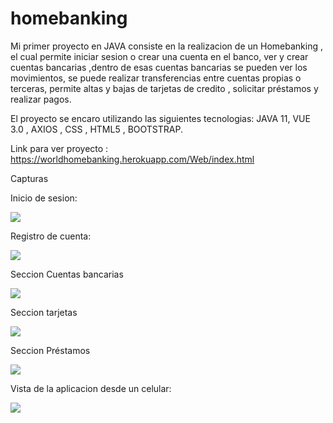 # homebanking 

Mi primer proyecto en JAVA consiste en la realizacion de un Homebanking , el cual permite iniciar sesion o crear una cuenta en el banco, ver y crear cuentas bancarias ,dentro de esas cuentas bancarias se pueden ver los movimientos, se puede realizar transferencias entre cuentas propias o terceras, permite altas y bajas de tarjetas de credito , solicitar préstamos y realizar pagos.

El proyecto se encaro utilizando las siguientes tecnologias: JAVA 11, VUE 3.0 , AXIOS , CSS , HTML5 , BOOTSTRAP.

Link para ver proyecto : https://worldhomebanking.herokuapp.com/Web/index.html

Capturas

Inicio de sesion:

<img src="https://user-images.githubusercontent.com/63264380/126651045-2de03bba-0eca-4c6b-83c5-950e7f7de7fc.png">

Registro de cuenta:

<img src="https://user-images.githubusercontent.com/63264380/126654469-a6cc5724-4d91-4241-8db0-df63347707f8.png">

Seccion Cuentas bancarias

<img src="https://user-images.githubusercontent.com/63264380/127190055-e73f4d48-a997-4ed1-b971-9b05707255ae.png">

Seccion tarjetas

<img src="https://user-images.githubusercontent.com/63264380/127190137-c3a6319c-01f2-45bb-a11f-9e3682cb6360.png">

Seccion Préstamos

<img src="https://user-images.githubusercontent.com/63264380/127190276-24689479-4be4-4783-897d-35c2db42df6e.png">


Vista de la aplicacion desde un celular:

<img src="https://user-images.githubusercontent.com/63264380/126655197-f4d02967-b15e-49b0-8745-f61e079b0a20.png">

